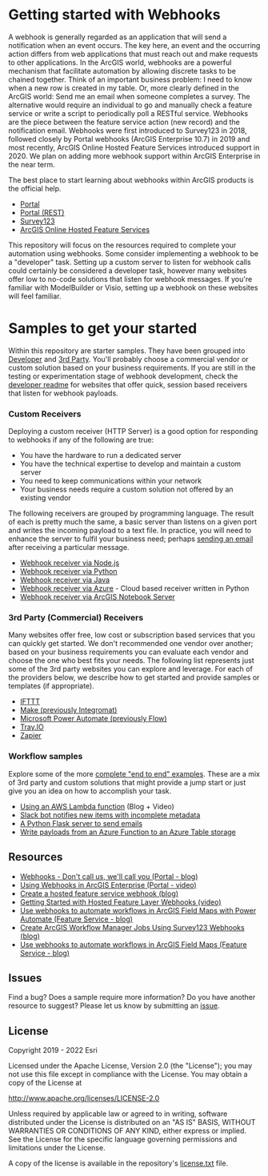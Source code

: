 # Getting started with Webhooks
A webhook is generally regarded as an application that will send a notification when an event occurs. The key here, an event and the occurring action differs from web applications that must reach out and make requests to other applications. In the ArcGIS world, webhooks are a powerful mechanism that facilitate automation by allowing discrete tasks to be chained together. Think of an important business problem: I need to know when a new row is created in my table. Or, more clearly defined in the ArcGIS world: Send me an email when someone completes a survey. The alternative would require an individual to go and manually check a feature service or write a script to periodically poll a RESTful service. Webhooks are the piece between the feature service action (new record) and the notification email.
Webhooks were first introduced to Survey123 in 2018, followed closely by Portal webhooks (ArcGIS Enterprise 10.7) in 2019 and most recently, ArcGIS Online Hosted Feature Services introduced support in 2020. We plan on adding more webhook support within ArcGIS Enterprise in the near term.

The best place to start learning about webhooks within ArcGIS products is the official help.
* [Portal](https://enterprise.arcgis.com/en/portal/latest/administer/windows/create-and-manage-webhooks.htm)
* [Portal (REST)](https://developers.arcgis.com/rest/users-groups-and-items/create-webhooks.htm)
* [Survey123](https://doc.arcgis.com/en/survey123/browser/create-surveys/webhooks.htm)
* [ArcGIS Online Hosted Feature Services](https://developers.arcgis.com/rest/services-reference/online/web-hooks-feature-service-.htm)

This repository will focus on the resources required to complete your automation using webhooks. Some consider implementing a webhook to be a "developer" task. Setting up a custom server to listen for webhook calls could  certainly be considered a developer task, however many websites offer low to no-code solutions that listen for webhook messages. If you're familiar with ModelBuilder or Visio, setting up a webhook on these websites will feel familiar. 

# Samples to get your started
Within this repository are starter samples. They have been grouped into [Developer](/Developer) and [3rd Party](/3rdParty). You'll probably choose a commercial vendor or custom solution based on your business requirements. If you are still in the testing or experimentation stage of webhook development, check the [developer readme](/Developer/README.md) for websites that offer quick, session based receivers that listen for webhook payloads.


### Custom Receivers
Deploying a custom receiver (HTTP Server) is a good option for responding to webhooks if any of the following are true:
* You have the hardware to run a dedicated server
* You have the technical expertise to develop and maintain a custom server
* You need to keep communications within your network
* Your business needs require a custom solution not offered by an existing vendor

The following receivers are grouped by programming language. The result of each is pretty much the same, a basic server than listens on a given port and writes the incoming payload to a text file. In practice, you will need to enhance the server to fulfil your business need; perhaps [sending an email](/sample-workflows/python-email) after receiving a particular message.
* [Webhook receiver via Node.js](/javascript/node.js)
* [Webhook receiver via Python](/Developer/python/flask) 
* [Webhook receiver via Java](/Developer/java)
* [Webhook receiver via Azure](/Developer/azure/function.python) - Cloud based receiver written in Python
* [Webhook receiver via ArcGIS Notebook Server](/Developer/notebookserver)

### 3rd Party (Commercial) Receivers
Many websites offer free, low cost or subscription based services that you can quickly get started. We don't recommended one vendor over another; based on your business requirements you can evaluate each vendor and choose the one who best fits your needs. The following list represents just some of the 3rd party websites you can explore and leverage. For each of the providers below, we describe how to get started and provide samples or templates (if appropriate).
* [IFTTT](/3rdParty/IFTTT)
* [Make (previously Integromat)](/3rdParty/Make) 
* [Microsoft Power Automate (previously Flow)](/3rdParty/PowerAutomate)
* [Tray.IO](/3rdParty/Tray.IO)
* [Zapier](/3rdParty/Zapier)


### Workflow samples
Explore some of the more [complete "end to end" examples](/sample-workflows). These are a mix of 3rd party and custom solutions that might provide a jump start or just give you an idea on how to accomplish your task.
* [Using an AWS Lambda function](https://www.esri.com/arcgis-blog/products/arcgis-enterprise/administration/webhooks-dev-summit-2019/) (Blog + Video)
* [Slack bot notifies new items with incomplete metadata](/sample-workflows/slack)
* [A Python Flask server to send emails](/sample-workflows/python-email)
* [Write payloads from an Azure Function to an Azure Table storage](/sample-workflows/azure-write-table)
 
## Resources

* [Webhooks - Don't call us, we'll call you (Portal - blog)](https://www.esri.com/arcgis-blog/products/arcgis-enterprise/administration/webhooks-dont-call-us-well-call-you/)
* [Using Webhooks in ArcGIS Enterprise (Portal - video)](https://www.esri.com/videos/watch?videoid=aX4VhaonTFg&title=using-webhooks-in-arcgis-enterprise)
* [Create a hosted feature service webhook (blog)](https://www.esri.com/arcgis-blog/products/arcgis-online/sharing-collaboration/how-to-create-a-hosted-feature-service-webhook/)
* [Getting Started with Hosted Feature Layer Webhooks (video)](https://www.esri.com/videos/watch?videoid=D9PMC2yGJbA&title=getting-started-with-hosted-feature-layer-webhooks)
* [Use webhooks to automate workflows in ArcGIS Field Maps with Power Automate (Feature Service - blog)](https://www.esri.com/arcgis-blog/products/field-maps/field-mobility/use-webhooks-to-automate-workflows-in-arcgis-field-maps-with-power-automate/)
* [Create ArcGIS Workflow Manager Jobs Using Survey123 Webhooks (blog)](https://www.esri.com/arcgis-blog/products/workflow-manager/field-mobility/create-arcgis-workflow-manager-jobs-using-survey123-webhooks/)
* [Use webhooks to automate workflows in ArcGIS Field Maps (Feature Service - blog)](https://www.esri.com/arcgis-blog/products/field-maps/field-mobility/use-webhooks-to-automate-workflows-in-arcgis-field-maps/)


## Issues

Find a bug? Does a sample require more information? Do you have another resource to suggest? Please let us know by submitting an [issue](https://github.com/Esri/webhooks-samples/issues).

## License
Copyright 2019 - 2022 Esri

Licensed under the Apache License, Version 2.0 (the "License");
you may not use this file except in compliance with the License.
You may obtain a copy of the License at

   http://www.apache.org/licenses/LICENSE-2.0

Unless required by applicable law or agreed to in writing, software
distributed under the License is distributed on an "AS IS" BASIS,
WITHOUT WARRANTIES OR CONDITIONS OF ANY KIND, either express or implied.
See the License for the specific language governing permissions and
limitations under the License.

A copy of the license is available in the repository's [license.txt]( /LICENSE) file.
